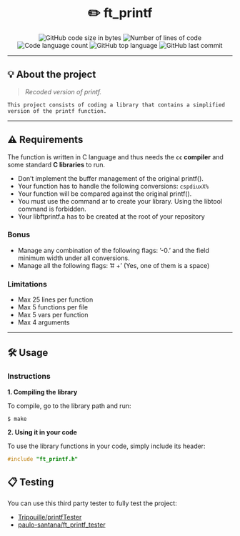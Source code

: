 <h1 align="center">
	✏️ ft_printf
</h1>

<p align="center">
	<img alt="GitHub code size in bytes" src="https://img.shields.io/github/languages/code-size/Vinny-bass/42-course/tree/main/Ft_printf?color=lightblue" />
	<img alt="Number of lines of code" src="https://img.shields.io/tokei/lines/github/Vinny-bass/42-course/tree/main/Ft_printf?color=critical" />
	<img alt="Code language count" src="https://img.shields.io/github/languages/count/Vinny-bass/42-course/tree/main/Ft_printf?color=yellow" />
	<img alt="GitHub top language" src="https://img.shields.io/github/languages/top/Vinny-bass/42-course/tree/main/Ft_printf?color=blue" />
	<img alt="GitHub last commit" src="https://img.shields.io/github/last-commit/Vinny-bass/42-course/tree/main/Ft_printf?color=green" />
</p>

---

## 💡 About the project

> _Recoded version of printf._

	This project consists of coding a library that contains a simplified version of the printf function.

---

## ⚠️ Requirements

The function is written in C language and thus needs the **`cc` compiler** and some standard **C libraries** to run.

* Don’t implement the buffer management of the original printf().
* Your function has to handle the following conversions: `cspdiuxX%`
* Your function will be compared against the original printf().
* You must use the command ar to create your library.
Using the libtool command is forbidden.
* Your libftprintf.a has to be created at the root of your repository

### Bonus

* Manage any combination of the following flags: ’-0.’ and the field minimum width
under all conversions.
* Manage all the following flags: ’# +’ (Yes, one of them is a space)

### Limitations

* Max 25 lines per function
* Max 5 functions per file
* Max 5 vars per function
* Max 4 arguments

---
## 🛠️ Usage

### Instructions

**1. Compiling the library**

To compile, go to the library path and run:

```shell
$ make
```

**2. Using it in your code**

To use the library functions in your code, simply include its header:

```C
#include "ft_printf.h"
```

## 📋 Testing

You can use this third party tester to fully test the project:

* [Tripouille/printfTester](https://github.com/Tripouille/printfTester)
* [paulo-santana/ft_printf_tester](https://github.com/paulo-santana/ft_printf_tester)